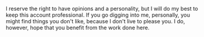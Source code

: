 I reserve the right to have opinions and a personality, but I will do my best to keep this account professional. If you go digging into me, personally, you might find things you don't like, because I don't live to please you. I do, however, hope that you benefit from the work done here.
